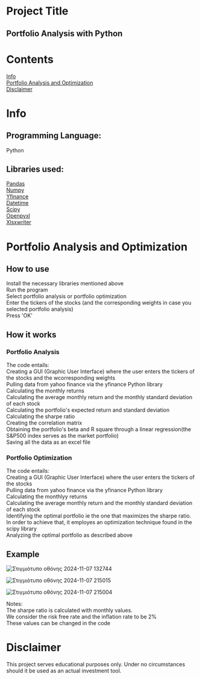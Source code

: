 # Project Title
## Portfolio Analysis with Python <br>
# Contents
[Info](#Info)<br>
[Portfolio Analysis and Optimization](#Portfolio-Analysis-and-Optimization)<br>
[Disclaimer](#Disclaimer)
# Info
## Programming Language: 
Python <br>
## Libraries used:
[Pandas](https://pandas.pydata.org/#:~:text=pandas%20is%20a%20fast,%20powerful,%20flexible)<br>
[Numpy](https://numpy.org/)<br>
[Yfinance](https://pypi.org/project/yfinance/)<br>
[Datetime](https://docs.python.org/3/library/datetime.html)<br>
[Scipy](https://scipy.org/)<br>
[Openpyxl](https://pypi.org/project/openpyxl/#:~:text=openpyxl%20is%20a%20Python%20library%20to)<br>
[Xlsxwriter](https://pypi.org/project/XlsxWriter/#:~:text=XlsxWriter%20is%20a%20Python%20module%20for)<br>

# Portfolio Analysis and Optimization
## How to use
Install the necessary libraries mentioned above<br>
Run the program <br>
Select portfolio analysis or portfolio optimization <br>
Enter the tickers of the stocks (and the corresponding weights in case you selected portfolio analysis)<br>
Press 'OK'<br>


## How it works
### Portfolio Analysis
The code entails: <br>
Creating a GUI (Graphic User Interface) where the user enters the tickers of the stocks and the wcorresponding weights<br>
Pulling data from yahoo finance via the yfinance Python library <br>
Calculating the monthly returns <br>
Calculating the average monthly return and the monthly standard deviation of each stock <br>
Calculating the portfolio's expected return and standard deviation<br>
Calculating the sharpe ratio<br>
Creating the correlation matrix<br>
Obtaining the portfolio's beta and R square through a linear regression(the S&P500 index serves as the market portfolio)<br>
Saving all the data as an excel file <br>

### Portfolio Optimization 
The code entails:<br>
Creating a GUI (Graphic User Interface) where the user enters the tickers of the stocks<br>
Pulling data from yahoo finance via the yfinance Python library <br>
Calculating the monthlyy returns <br>
Calculating the average monthly return and the monthly standard deviation of each stock <br>
Identifying the optimal portfolio ie the one that maximizes the sharpe ratio.<br>
In order to achieve that, it employes an optimization technique found in the scipy library <br>
Analyzing the optimal portfolio as described above <br>


## Example

![Στιγμιότυπο οθόνης 2024-11-07 132744](https://github.com/user-attachments/assets/223628c8-d905-4a36-a9ff-068590737ffa)


![Στιγμιότυπο οθόνης 2024-11-07 215015](https://github.com/user-attachments/assets/bf4ad554-ef67-48d7-aadd-5f18998f8ec5)


![Στιγμιότυπο οθόνης 2024-11-07 215004](https://github.com/user-attachments/assets/477634eb-f917-4132-9d94-19785e443d3e)

Notes:<br>
The sharpe ratio is calculated with monthly values.<br>
We consider the risk free rate and the inflation rate to be 2%<br>
These values can be changed in the code

# Disclaimer<br>
This project serves educational purposes only. Under no circumstances should it be used as an actual investment tool.
